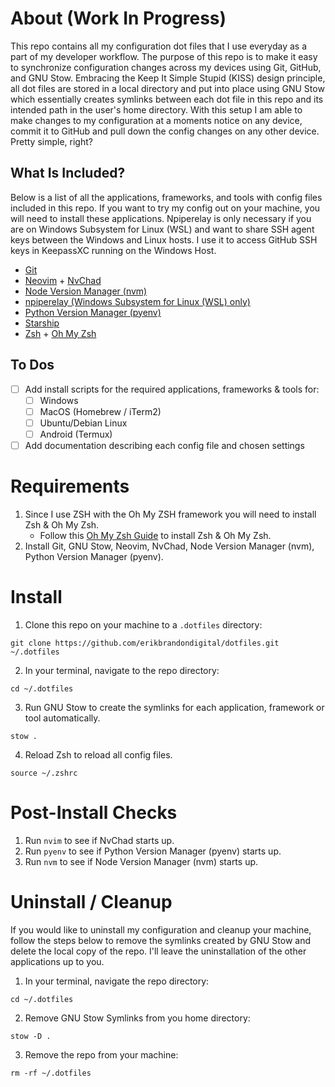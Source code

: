 # About (Work In Progress)
This repo contains all my configuration dot files that I use everyday as a part of my developer workflow. The purpose of this repo is to make it easy to synchronize configuration changes across my devices using Git, GitHub, and GNU Stow. Embracing the Keep It Simple Stupid (KISS) design principle, all dot files are stored in a local directory and put into place using GNU Stow which essentially creates symlinks between each dot file in this repo and its intended path in the user's home directory. With this setup I am able to make changes to my configuration at a moments notice on any device, commit it to GitHub and pull down the config changes on any other device. Pretty simple, right?

## What Is Included?
Below is a list of all the applications, frameworks, and tools with config files included in this repo. If you want to try my config out on your machine, you will need to install these applications. Npiperelay is only necessary if you are on Windows Subsystem for Linux (WSL) and want to share SSH agent keys between the Windows and Linux hosts. I use it to access GitHub SSH keys in KeepassXC running on the Windows Host.

- [Git](https://git-scm.com)
- [Neovim](https://github.com/neovim/neovim) + [NvChad](https://github.com/NvChad/NvChad)
- [Node Version Manager (nvm)](https://github.com/nvm-sh/nvm)
- [npiperelay (Windows Subsystem for Linux (WSL) only)](https://github.com/jstarks/npiperelay)
- [Python Version Manager (pyenv)](https://github.com/pyenv/pyenv)
- [Starship](https://github.com/starship/starship)
- [Zsh](https://github.com/ohmyzsh/ohmyzsh/wiki/Installing-ZSH) + [Oh My Zsh](https://github.com/ohmyzsh/ohmyzsh)

## To Dos
- [ ] Add install scripts for the required applications, frameworks & tools for:
  - [ ] Windows
  - [ ] MacOS (Homebrew / iTerm2)
  - [ ] Ubuntu/Debian Linux
  - [ ] Android (Termux)
- [ ] Add documentation describing each config file and chosen settings

# Requirements
1. Since I use ZSH with the Oh My ZSH framework you will need to install Zsh & Oh My Zsh. 
    - Follow this [Oh My Zsh Guide](https://github.com/ohmyzsh/ohmyzsh/wiki) to install Zsh & Oh My Zsh.
2. Install Git, GNU Stow, Neovim, NvChad, Node Version Manager (nvm), Python Version Manager (pyenv).

# Install
1. Clone this repo on your machine to a `.dotfiles` directory:
```
git clone https://github.com/erikbrandondigital/dotfiles.git ~/.dotfiles
```
2. In your terminal, navigate to the repo directory:
```
cd ~/.dotfiles
```
3. Run GNU Stow to create the symlinks for each application, framework or tool automatically.
```
stow .
```
4. Reload Zsh to reload all config files.
```
source ~/.zshrc
```

# Post-Install Checks
1. Run `nvim` to see if NvChad starts up.
2. Run `pyenv` to see if Python Version Manager (pyenv) starts up.
3. Run `nvm` to see if Node Version Manager (nvm) starts up.

# Uninstall / Cleanup
If you would like to uninstall my configuration and cleanup your machine, follow the steps below to remove the symlinks created by GNU Stow and delete the local copy of the repo. I'll leave the uninstallation of the other applications up to you.

1. In your terminal, navigate the repo directory:
```
cd ~/.dotfiles
```
2. Remove GNU Stow Symlinks from you home directory:
```
stow -D .
```
3. Remove the repo from your machine:
```
rm -rf ~/.dotfiles
```
